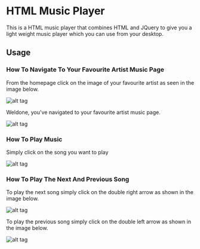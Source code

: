 # HTML Music Player

This is a HTML music player that combines HTML and JQuery to give you a light weight music player which you can use from your desktop.

## Usage

### How To Navigate To Your Favourite Artist Music Page

From the homepage click on the image of your favourite artist as seen in the image below.

![alt tag](https://s20.postimg.org/xdav4m8n1/_1.png)

Weldone, you've navigated to your favourite artist music page.

![alt tag](https://s20.postimg.org/iim9qfz25/_2.png)

### How To Play Music

Simply click on the song you want to play

![alt tag](https://s20.postimg.org/jyxs8l1z1/_3.png)

### How To Play The Next And Previous Song

To play the next song simply click on the double right arrow as shown in the image below.

![alt tag](https://s20.postimg.org/6w25pbbr1/_4.png)

To play the previous song simply click on the double left arrow as shown in the image below.

![alt tag](https://s20.postimg.org/n8c7f1q2l/_5.png)

